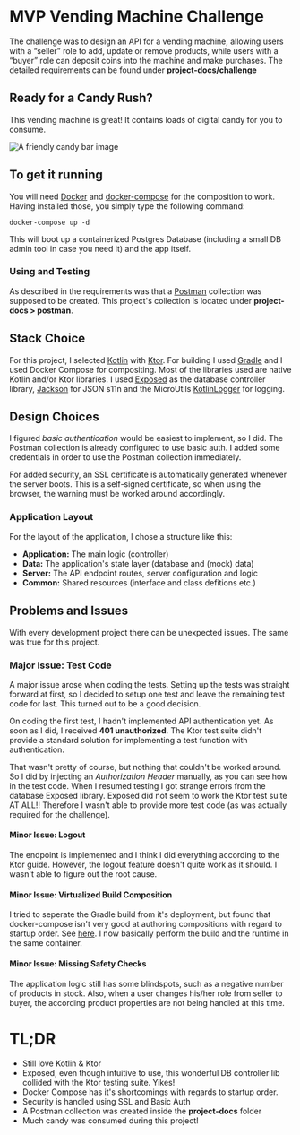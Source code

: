 # MVP Vending Machine Challenge
The challenge was to design an API for a vending machine, allowing users with a “seller” role to add, update or remove products, while users with a “buyer” role can deposit coins into the machine and make purchases. The detailed requirements can be found under **project-docs/challenge**

## Ready for a Candy Rush?
This vending machine is great! It contains loads of digital candy for you to consume.

![A friendly candy bar image](https://st3.depositphotos.com/1007566/12787/v/380/depositphotos_127871492-stock-illustration-chocolate-bar-kawaii-icon-design.jpg?forcejpeg=true)

## To get it running
You will need [Docker](https://docs.docker.com/get-docker/) and [docker-compose](https://docs.docker.com/compose/install/) for the composition to work. Having installed those, you simply type the following command:
```
docker-compose up -d
```
This will boot up a containerized Postgres Database (including a small DB admin tool in case you need it) and the app itself. 

### Using and Testing
As described in the requirements was that a [Postman](https://www.postman.com/downloads/) collection was supposed to be created. This project's collection is located under **project-docs > postman**.

## Stack Choice
For this project, I selected [Kotlin](https://kotlinlang.org/) with [Ktor](https://ktor.io/). For building I used [Gradle](https://gradle.org/) and I used Docker Compose for compositing. Most of the libraries used are native Kotlin and/or Ktor libraries. I used [Exposed](https://github.com/JetBrains/Exposed) as the database controller library, [Jackson](https://github.com/FasterXML/jackson) for JSON s11n and the MicroUtils [KotlinLogger](https://github.com/MicroUtils/kotlin-logging) for logging.

## Design Choices
I figured *basic authentication* would be easiest to implement, so I did. The Postman collection is already configured to use basic auth. I added some credentials in order to use the Postman collection immediately.

For added security, an SSL certificate is automatically generated whenever the server boots. This is a self-signed certificate, so when using the browser, the warning must be worked around accordingly.

### Application Layout
For the layout of the application, I chose a structure like this:
- **Application:** The main logic (controller)
- **Data:** The application's state layer (database and (mock) data)
- **Server:** The API endpoint routes, server configuration and logic
- **Common:** Shared resources (interface and class defitions etc.)

## Problems and Issues
With every development project there can be unexpected issues. The same was true for this project.

### Major Issue: Test Code
A major issue arose when coding the tests. Setting up the tests was straight forward at first, so I decided to setup one test and leave the remaining test code for last. This turned out to be a good decision.

On coding the first test, I hadn't implemented API authentication yet. As soon as I did, I received **401 unauthorized**. The Ktor test suite didn't provide a standard solution for implementing a test function with authentication.

That wasn't pretty of course, but nothing that couldn't be worked around. So I did by injecting an *Authorization Header* manually, as you can see how in the test code. When I resumed testing I got strange errors from the database Exposed library. Exposed did not seem to work the Ktor test suite AT ALL!! Therefore I wasn't able to provide more test code (as was actually required for the challenge).

#### Minor Issue: Logout
The endpoint is implemented and I think I did everything according to the Ktor guide. However, the logout feature doesn't quite work as it should. I wasn't able to figure out the root cause.

#### Minor Issue: Virtualized Build Composition
I tried to seperate the Gradle build from it's deployment, but found that docker-compose isn't very good at authoring compositions with regard to startup order. See [here](https://docs.docker.com/compose/startup-order/). I now basically perform the build and the runtime in the same container.

#### Minor Issue: Missing Safety Checks
The application logic still has some blindspots, such as a negative number of products in stock. Also, when a user changes his/her role from seller to buyer, the according product properties are not being handled at this time.

# TL;DR
- Still love Kotlin & Ktor
- Exposed, even though intuitive to use, this wonderful DB controller lib collided with the Ktor testing suite. Yikes!
- Docker Compose has it's shortcomings with regards to startup order.
- Security is handled using SSL and Basic Auth
- A Postman collection was created inside the **project-docs** folder
- Much candy was consumed during this project!